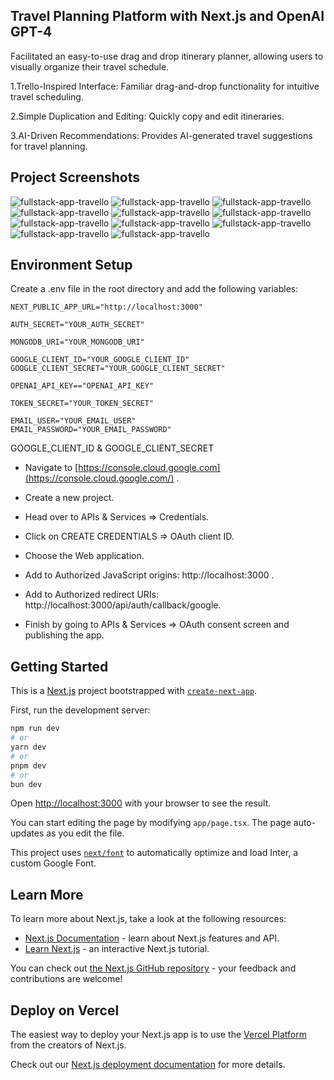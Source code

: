## Travel Planning Platform with Next.js and OpenAI GPT-4

Facilitated an easy-to-use drag and drop itinerary planner, allowing users to visually organize their travel schedule.

1.Trello-Inspired Interface: Familiar drag-and-drop functionality for intuitive travel scheduling.

2.Simple Duplication and Editing: Quickly copy and edit itineraries.

3.AI-Driven Recommendations: Provides AI-generated travel suggestions for travel planning.


## Project Screenshots
![fullstack-app-travello](https://github.com/wei30172/fullstack-app-travello/assets/60259324/26893b29-5d67-49ad-aee3-faeb25d782b2)
![fullstack-app-travello](https://github.com/wei30172/fullstack-app-travello/assets/60259324/46c919a6-de4f-4934-9f3a-4e5fac010b1f)
![fullstack-app-travello](https://github.com/wei30172/fullstack-app-travello/assets/60259324/d62b8e1b-f622-406e-9269-eecbd040b5df)
![fullstack-app-travello](https://github.com/wei30172/fullstack-app-travello/assets/60259324/9e6a3afb-1ca2-427f-baab-3b5627dc3d31)
![fullstack-app-travello](https://github.com/wei30172/fullstack-app-travello/assets/60259324/bf3da0fb-e1c2-4765-9147-da1701aa6525)
![fullstack-app-travello](https://github.com/wei30172/fullstack-app-travello/assets/60259324/4f45956d-6e3e-41d5-9fd1-3488be36a8d1)
![fullstack-app-travello](https://github.com/wei30172/fullstack-app-travello/assets/60259324/31309e42-9816-477f-8e6b-31430f10cbd1)
![fullstack-app-travello](https://github.com/wei30172/fullstack-app-travello/assets/60259324/7cfbc42f-7033-44ba-aff4-82a28e36cac1)
![fullstack-app-travello](https://github.com/wei30172/fullstack-app-travello/assets/60259324/3932f0b0-a969-4dc0-8394-67fa0db3ffe3)
![fullstack-app-travello](https://github.com/wei30172/fullstack-app-travello/assets/60259324/9d1cf3c5-d9d5-4ba6-a925-13a1dd8acf01)
![fullstack-app-travello](https://github.com/wei30172/fullstack-app-travello/assets/60259324/7a10ca3c-588b-49a6-9d0b-c7304cb91c48)

## Environment Setup
Create a .env file in the root directory and add the following variables:

```env
NEXT_PUBLIC_APP_URL="http://localhost:3000"

AUTH_SECRET="YOUR_AUTH_SECRET"

MONGODB_URI="YOUR_MONGODB_URI"

GOOGLE_CLIENT_ID="YOUR_GOOGLE_CLIENT_ID"
GOOGLE_CLIENT_SECRET="YOUR_GOOGLE_CLIENT_SECRET"

OPENAI_API_KEY=="OPENAI_API_KEY"

TOKEN_SECRET="YOUR_TOKEN_SECRET"

EMAIL_USER="YOUR_EMAIL_USER"
EMAIL_PASSWORD="YOUR_EMAIL_PASSWORD"
```

GOOGLE_CLIENT_ID & GOOGLE_CLIENT_SECRET

- Navigate to [https://console.cloud.google.com](https://console.cloud.google.com/) .

- Create a new project.

- Head over to APIs & Services => Credentials.
  
- Click on CREATE CREDENTIALS => OAuth client ID.
  
- Choose the Web application.

- Add to Authorized JavaScript origins: http://localhost:3000 .

- Add to Authorized redirect URIs: http://localhost:3000/api/auth/callback/google.
  
- Finish by going to APIs & Services => OAuth consent screen and publishing the app.

## Getting Started

This is a [Next.js](https://nextjs.org/) project bootstrapped with [`create-next-app`](https://github.com/vercel/next.js/tree/canary/packages/create-next-app).

First, run the development server:

```bash
npm run dev
# or
yarn dev
# or
pnpm dev
# or
bun dev
```

Open [http://localhost:3000](http://localhost:3000) with your browser to see the result.

You can start editing the page by modifying `app/page.tsx`. The page auto-updates as you edit the file.

This project uses [`next/font`](https://nextjs.org/docs/basic-features/font-optimization) to automatically optimize and load Inter, a custom Google Font.

## Learn More

To learn more about Next.js, take a look at the following resources:

- [Next.js Documentation](https://nextjs.org/docs) - learn about Next.js features and API.
- [Learn Next.js](https://nextjs.org/learn) - an interactive Next.js tutorial.

You can check out [the Next.js GitHub repository](https://github.com/vercel/next.js/) - your feedback and contributions are welcome!

## Deploy on Vercel

The easiest way to deploy your Next.js app is to use the [Vercel Platform](https://vercel.com/new?utm_medium=default-template&filter=next.js&utm_source=create-next-app&utm_campaign=create-next-app-readme) from the creators of Next.js.

Check out our [Next.js deployment documentation](https://nextjs.org/docs/deployment) for more details.
